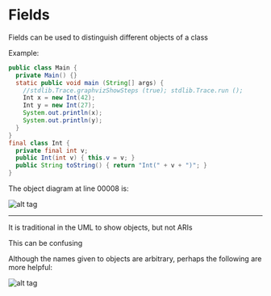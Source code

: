 # Fields

Fields can be used to distinguish different objects of a class

Example:

```java
public class Main {
  private Main() {}
  static public void main (String[] args) {
    //stdlib.Trace.graphvizShowSteps (true); stdlib.Trace.run ();
    Int x = new Int(42);
    Int y = new Int(27);
    System.out.println(x);
    System.out.println(y);
  }
}
final class Int {
  private final int v;
  public Int(int v) { this.v = v; }
  public String toString() { return "Int(" + v + ")"; }
}
```

The object diagram at line 00008 is:

![alt tag](https://github.com/Cody-Nicholson96/Software_Development/blob/master/Object_Oriented_Software_Development/pics/objectDiagram2.jpg)

***

It is traditional in the UML to show objects, but not ARIs

This can be confusing

Although the names given to objects are arbitrary, perhaps the following are more helpful:

![alt tag](https://github.com/Cody-Nicholson96/Software_Development/blob/master/Object_Oriented_Software_Development/pics/objectDiagram3.jpg)
